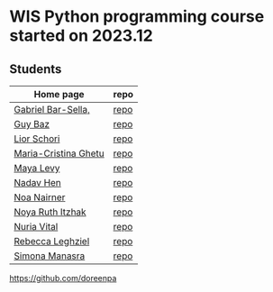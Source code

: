 # WIS Python programming course started on 2023.12


## Students

| Home page | repo |
| --------- | ---- |
| [Gabriel Bar-Sella,](https://gavrielbs.github.io/)     | [repo](https://github.com/gavrielbs/gavrielbs.github.io)             |
| [Guy Baz](https://g-s-baz.github.io/)                  | [repo](https://github.com/g-s-baz/g-s-baz.github.io)                 |
| [Lior Schori](https://schoril.github.io/)              | [repo](https://github.com/schoril/schoril.github.io)                 |
| [Maria-Cristina Ghetu](https://mcghetu.github.io/)     | [repo](https://github.com/MCGhetu/mcghetu.github.io)                 |
| [Maya Levy](https://mayalevy2.github.io/)              | [repo](https://github.com/MayaLevy2/Mayalevy2.github.io)             |
| [Nadav Hen](https://nadavhen.github.io/)               | [repo](https://github.com/nadavhen/nadavhen.github.io)               |
| [Noa Nairner](https://noanai.github.io/)               | [repo](https://github.com/NoaNai/NoaNai.github.io/)                  |
| [Noya Ruth Itzhak](https://noyarui.github.io/)         | [repo](https://github.com/noyarui/noyarui.github.io)                 |
| [Nuria Vital](https://nuriavital.github.io/)           | [repo](https://github.com/NuriaVital/NuriaVital.github.io)           |
| [Rebecca Leghziel](https://rebeccaleghziel.github.io/) | [repo](https://github.com/rebeccaleghziel/rebeccaleghziel.github.io) |
| [Simona Manasra](https://mlkndt.github.io/)            | [repo](https://github.com/mlkndt/mlkndt.github.io)                   |
https://github.com/doreenpa
